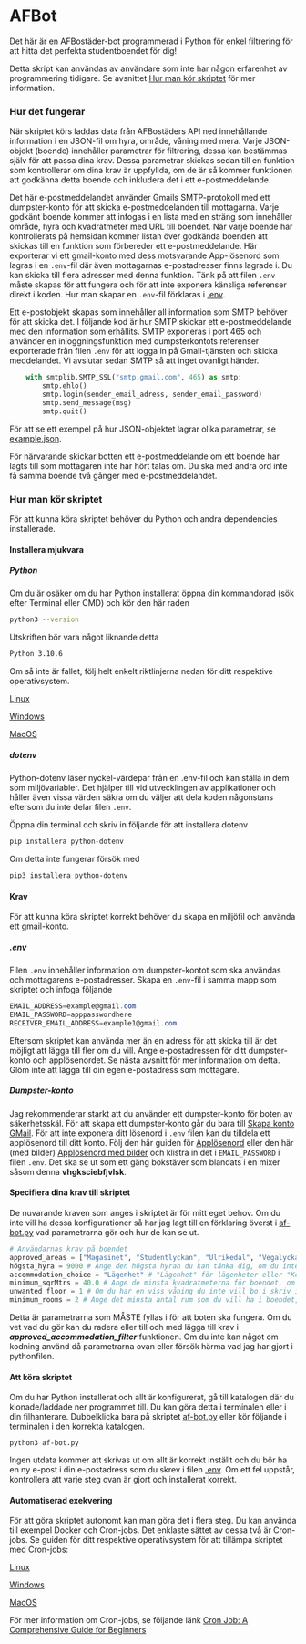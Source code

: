 # AFBot

Det här är en AFBostäder-bot programmerad i Python för enkel filtrering för att hitta det perfekta studentboendet för dig!

Detta skript kan användas av användare som inte har någon erfarenhet av programmering tidigare. Se avsnittet [Hur man kör skriptet](#hur-man-körskriptet) för mer information.


### Hur det fungerar

När skriptet körs laddas data från AFBostäders API ned innehållande information i en JSON-fil om hyra, område, våning med mera.
Varje JSON-objekt (boende) innehåller parametrar för filtrering, dessa kan bestämmas själv för att passa dina krav. Dessa parametrar skickas sedan till en funktion som kontrollerar om dina krav är uppfyllda, om de är så kommer funktionen att godkänna detta boende och inkludera det i ett e-postmeddelande.

Det här e-postmeddelandet använder Gmails SMTP-protokoll med ett dumpster-konto för att skicka e-postmeddelanden till mottagarna. Varje godkänt boende kommer att infogas i en lista med en sträng som innehåller område, hyra och kvadratmeter med URL till boendet. När varje boende har kontrollerats på hemsidan kommer listan över godkända boenden att skickas till en funktion som förbereder ett e-postmeddelande. Här exporterar vi ett gmail-konto med dess motsvarande App-lösenord som lagras i en ```.env```-fil där även mottagarnas e-postadresser finns lagrade i. Du kan skicka till flera adresser med denna funktion. Tänk på att filen ```.env``` måste skapas för att fungera och för att inte exponera känsliga referenser direkt i koden. Hur man skapar en ```.env```-fil förklaras i [.env](#.env).

Ett e-postobjekt skapas som innehåller all information som SMTP behöver för att skicka det. I följande kod är hur SMTP skickar ett e-postmeddelande med den information som erhållits. SMTP exponeras i port 465 och använder en inloggningsfunktion med dumpsterkontots referenser exporterade från filen ```.env``` för att logga in på Gmail-tjänsten och skicka meddelandet. Vi avslutar sedan SMTP så att inget ovanligt händer.

```python
    with smtplib.SMTP_SSL("smtp.gmail.com", 465) as smtp:
        smtp.ehlo()
        smtp.login(sender_email_adress, sender_email_password)
        smtp.send_message(msg)
        smtp.quit()
```

För att se ett exempel på hur JSON-objektet lagrar olika parametrar, se [example.json](example.json).

För närvarande skickar botten ett e-postmeddelande om ett boende har lagts till som mottagaren inte har hört talas om. Du ska med andra ord inte få samma boende två gånger med e-postmeddelandet.


### Hur man kör skriptet

För att kunna köra skriptet behöver du Python och andra dependencies installerade.

#### Installera mjukvara
##### Python
Om du är osäker om du har Python installerat öppna din kommandorad (sök efter Terminal eller CMD) och kör den här raden
``` bash
python3 --version
```
Utskriften bör vara något liknande detta
``` bash
Python 3.10.6
```
Om så inte är fallet, följ helt enkelt riktlinjerna nedan för ditt respektive operativsystem.

[Linux](https://docs.python-guide.org/starting/install3/linux/)

[Windows](https://www.digitalocean.com/community/tutorials/install-python-windows-10    )

[MacOS](https://www.dataquest.io/blog/installing-python-on-mac/)


##### dotenv

Python-dotenv läser nyckel-värdepar från en .env-fil och kan ställa in dem som miljövariabler. Det hjälper till vid utvecklingen av applikationer och håller även vissa värden säkra om du väljer att dela koden någonstans eftersom du inte delar filen ```.env```.

Öppna din terminal och skriv in följande för att installera dotenv
``` bash
pip installera python-dotenv
```
Om detta inte fungerar försök med
``` bash
pip3 installera python-dotenv
```


#### Krav
För att kunna köra skriptet korrekt behöver du skapa en miljöfil och använda ett gmail-konto.

##### .env
Filen ```.env``` innehåller information om dumpster-kontot som ska användas och mottagarens e-postadresser. Skapa en ```.env```-fil i samma mapp som skriptet och infoga följande

```c#
EMAIL_ADDRESS=example@gmail.com
EMAIL_PASSWORD=apppasswordhere
RECEIVER_EMAIL_ADDRESS=example1@gmail.com
```

Eftersom skriptet kan använda mer än en adress för att skicka till är det möjligt att lägga till fler om du vill. Ange e-postadressen för ditt dumpster-konto och applösenordet. Se nästa avsnitt för mer information om detta. Glöm inte att lägga till din egen e-postadress som mottagare.

##### Dumpster-konto
Jag rekommenderar starkt att du använder ett dumpster-konto för boten av säkerhetsskäl. För att skapa ett dumpster-konto går du bara till [Skapa konto GMail](https://support.google.com/mail/answer/56256?hl=sv). För att inte exponera ditt lösenord i ```.env``` filen kan du tilldela ett applösenord till ditt konto. Följ den här guiden för [Applösenord](https://support.google.com/mail/answer/185833?hl=sv-SE) eller den här (med bilder) [Applösenord med bilder](https://devanswers.co/create-application-specific-password-gmail/) och klistra in det i ```EMAIL_PASSWORD``` i filen ```.env```. Det ska se ut som ett gäng bokstäver som blandats i en mixer såsom denna **vhgksciebfjvlsk**.


#### Specifiera dina krav till skriptet

De nuvarande kraven som anges i skriptet är för mitt eget behov. Om du inte vill ha dessa konfigurationer så har jag lagt till en förklaring överst i [af-bot.py](af-bot.py) vad parametrarna gör och hur de kan se ut. 

```python
# Användarnas krav på boendet
approved_areas = ["Magasinet", "Studentlyckan", "Ulrikedal", "Vegalyckan"] # Områdena att välja mellan anges här https://www.afbostader.se/lediga-bostader/bostadsomraden/, skriv bara namnet med "" och separera varje namn med en ,
högsta_hyra = 9000 # Ange den högsta hyran du kan tänka dig, om du inte har någon övre gräns skriv in ett mycket högt tal
accommodation_choice = "Lägenhet" # "Lägenhet" för lägenheter eller "Korridorrum" för korridorrum
minimum_sqrMtrs = 40.0 # Ange de minsta kvadratmeterna för boendet, om storleken inte är ett problem skriv bara in ett mycket lågt tal
unwanted_floor = 1 # Om du har en viss våning du inte vill bo i skriv in den, fungerar bara för en våning
minimum_rooms = 2 # Ange det minsta antal rum som du vill ha i boendet, gäller endast "Lägenhet"
```

Detta är parametrarna som MÅSTE fyllas i för att boten ska fungera. Om du vet vad du gör kan du radera eller till och med lägga till krav i ***approved_accommodation_filter*** funktionen. Om du inte kan något om kodning använd då parametrarna ovan eller försök härma vad jag har gjort i pythonfilen.


#### Att köra skriptet

Om du har Python installerat och allt är konfigurerat, gå till katalogen där du klonade/laddade ner programmet till. Du kan göra detta i terminalen eller i din filhanterare.
Dubbelklicka bara på skriptet [af-bot.py](af-bot.py) eller kör följande i terminalen i den korrekta katalogen.
```
python3 af-bot.py
```
Ingen utdata kommer att skrivas ut om allt är korrekt inställt och du bör ha en ny e-post i din e-postadress som du skrev i filen [.env](.env). Om ett fel uppstår, kontrollera att varje steg ovan är gjort och installerat korrekt.



#### Automatiserad exekvering

För att göra skriptet autonomt kan man göra det i flera steg. Du kan använda till exempel Docker och Cron-jobs.
Det enklaste sättet av dessa två är Cron-jobs. Se guiden för ditt respektive operativsystem för att tillämpa skriptet med Cron-jobs:

[Linux](https://www.freecodecamp.org/news/cron-jobs-in-linux/)

[Windows](https://active-directory-wp.com/docs/Usage/How_to_add_a_cron_job_on_Windows/index.html)

[MacOS](https://anvilproject.org/guides/content/creating-links)

För mer information om Cron-jobs, se följande länk [Cron Job: A Comprehensive Guide for Beginners](https://www.hostinger.com/tutorials/cron-job)
